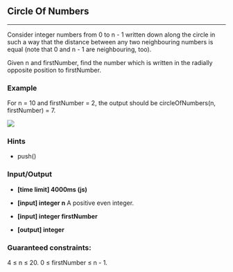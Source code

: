 ## Circle Of Numbers
---
Consider integer numbers from 0 to n - 1 written down along the circle in such a way that the distance between any two neighbouring numbers is equal (note that 0 and n - 1 are neighbouring, too).

Given n and firstNumber, find the number which is written in the radially opposite position to firstNumber.

### Example
For n = 10 and firstNumber = 2, the output should be
circleOfNumbers(n, firstNumber) = 7.

![](https://codefightsuserpics.s3.amazonaws.com/tasks/circleOfNumbers/img/example.png?_tm=1490625697098)

### Hints
-   push()

### Input/Output
- **[time limit] 4000ms (js)**
- **[input] integer n**
A positive even integer.

- **[input] integer firstNumber**
- **[output] integer**

### Guaranteed constraints:
4 ≤ n ≤ 20.
0 ≤ firstNumber ≤ n - 1.
